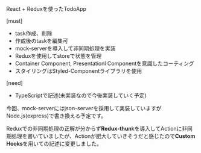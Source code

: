 React + Reduxを使ったTodoApp

[must]
- task作成、削除
- 作成後のtaskを編集可
- mock-serverを導入して非同期処理を実装
- Reduxを使用してstoreで状態を管理
- Container Component, Presentationl Componentを意識したコーティング
- スタイリングはStyled-Componentライブラリを使用

[need]
- TypeScriptで記述(未実装なので今後実装していく予定)

今回、mock-serverにはjson-serverを採用して実装していますがNode.js(express)で書き換える予定です。

Reduxでの非同期処理の正解が分からず**Redux-thun**kを導入してActionに非同期処理を書いていましたが、Actionが肥大していきそうだと感じたので**Custom Hooks**を用いての記述に変更しました。
